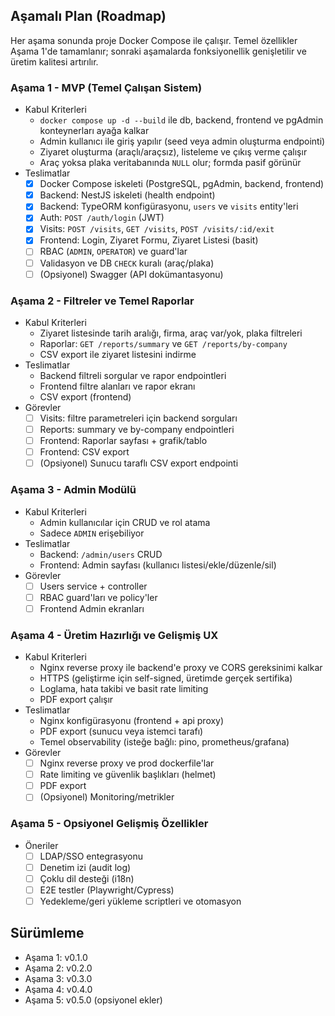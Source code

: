 ## Aşamalı Plan (Roadmap)

Her aşama sonunda proje Docker Compose ile çalışır. Temel özellikler Aşama 1'de tamamlanır; sonraki aşamalarda fonksiyonellik genişletilir ve üretim kalitesi artırılır.

### Aşama 1 - MVP (Temel Çalışan Sistem)
- Kabul Kriterleri
  - `docker compose up -d --build` ile db, backend, frontend ve pgAdmin konteynerları ayağa kalkar
  - Admin kullanıcı ile giriş yapılır (seed veya admin oluşturma endpointi)
  - Ziyaret oluşturma (araçlı/araçsız), listeleme ve çıkış verme çalışır
  - Araç yoksa plaka veritabanında `NULL` olur; formda pasif görünür
- Teslimatlar
  - [x] Docker Compose iskeleti (PostgreSQL, pgAdmin, backend, frontend)
  - [x] Backend: NestJS iskeleti (health endpoint)
  - [x] Backend: TypeORM konfigürasyonu, `users` ve `visits` entity'leri
  - [x] Auth: `POST /auth/login` (JWT)
  - [x] Visits: `POST /visits`, `GET /visits`, `POST /visits/:id/exit`
  - [x] Frontend: Login, Ziyaret Formu, Ziyaret Listesi (basit)
  - [ ] RBAC (`ADMIN`, `OPERATOR`) ve guard'lar
  - [ ] Validasyon ve DB `CHECK` kuralı (araç/plaka)
  - [ ] (Opsiyonel) Swagger (API dokümantasyonu)

### Aşama 2 - Filtreler ve Temel Raporlar
- Kabul Kriterleri
  - Ziyaret listesinde tarih aralığı, firma, araç var/yok, plaka filtreleri
  - Raporlar: `GET /reports/summary` ve `GET /reports/by-company`
  - CSV export ile ziyaret listesini indirme
- Teslimatlar
  - Backend filtreli sorgular ve rapor endpointleri
  - Frontend filtre alanları ve rapor ekranı
  - CSV export (frontend)
- Görevler
  - [ ] Visits: filtre parametreleri için backend sorguları
  - [ ] Reports: summary ve by-company endpointleri
  - [ ] Frontend: Raporlar sayfası + grafik/tablo
  - [ ] Frontend: CSV export
  - [ ] (Opsiyonel) Sunucu taraflı CSV export endpointi

### Aşama 3 - Admin Modülü
- Kabul Kriterleri
  - Admin kullanıcılar için CRUD ve rol atama
  - Sadece `ADMIN` erişebiliyor
- Teslimatlar
  - Backend: `/admin/users` CRUD
  - Frontend: Admin sayfası (kullanıcı listesi/ekle/düzenle/sil)
- Görevler
  - [ ] Users service + controller
  - [ ] RBAC guard'ları ve policy'ler
  - [ ] Frontend Admin ekranları

### Aşama 4 - Üretim Hazırlığı ve Gelişmiş UX
- Kabul Kriterleri
  - Nginx reverse proxy ile backend'e proxy ve CORS gereksinimi kalkar
  - HTTPS (geliştirme için self-signed, üretimde gerçek sertifika)
  - Loglama, hata takibi ve basit rate limiting
  - PDF export çalışır
- Teslimatlar
  - Nginx konfigürasyonu (frontend + api proxy)
  - PDF export (sunucu veya istemci tarafı)
  - Temel observability (isteğe bağlı: pino, prometheus/grafana)
- Görevler
  - [ ] Nginx reverse proxy ve prod dockerfile'lar
  - [ ] Rate limiting ve güvenlik başlıkları (helmet)
  - [ ] PDF export
  - [ ] (Opsiyonel) Monitoring/metrikler

### Aşama 5 - Opsiyonel Gelişmiş Özellikler
- Öneriler
  - [ ] LDAP/SSO entegrasyonu
  - [ ] Denetim izi (audit log)
  - [ ] Çoklu dil desteği (i18n)
  - [ ] E2E testler (Playwright/Cypress)
  - [ ] Yedekleme/geri yükleme scriptleri ve otomasyon

## Sürümleme
- Aşama 1: v0.1.0
- Aşama 2: v0.2.0
- Aşama 3: v0.3.0
- Aşama 4: v0.4.0
- Aşama 5: v0.5.0 (opsiyonel ekler)
